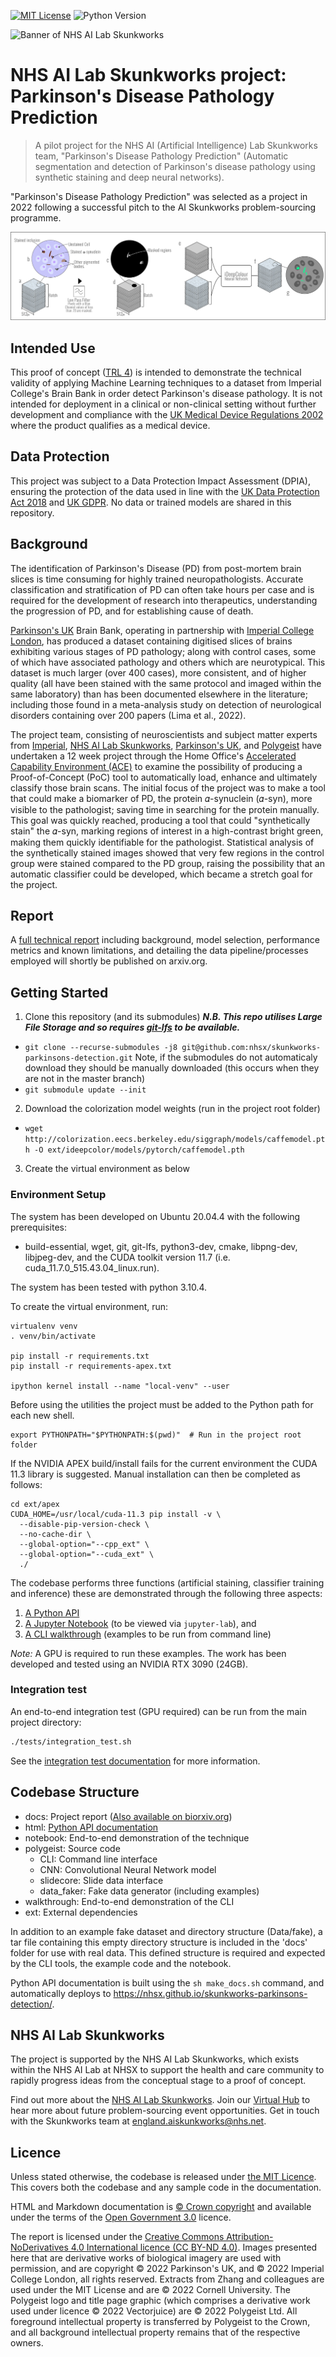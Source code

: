 [![MIT License](https://img.shields.io/badge/License-MIT-lightgray.svg)](LICENSE)
![Python Version](https://img.shields.io/badge/Python-3.10.4-blue.svg)
<!-- Add in additional badges as appropriate -->

![Banner of NHS AI Lab Skunkworks ](docs/banner.png)

# NHS AI Lab Skunkworks project: Parkinson's Disease Pathology Prediction

> A pilot project for the NHS AI (Artificial Intelligence) Lab Skunkworks team, "Parkinson's Disease Pathology Prediction" (Automatic segmentation and detection of Parkinson's disease pathology using synthetic staining and deep neural networks).

"Parkinson's Disease Pathology Prediction" was selected as a project in 2022 following a successful pitch to the AI Skunkworks problem-sourcing programme.

![Image of model segmentation approach](docs/segmentation.png)

## Intended Use

This proof of concept ([TRL 4](https://en.wikipedia.org/wiki/Technology_readiness_level)) is intended to demonstrate the technical validity of applying Machine Learning techniques to a dataset from Imperial College's Brain Bank in order detect Parkinson's disease pathology. It is not intended for deployment in a clinical or non-clinical setting without further development and compliance with the [UK Medical Device Regulations 2002](https://www.legislation.gov.uk/uksi/2002/618/contents/made) where the product qualifies as a medical device.

## Data Protection

This project was subject to a Data Protection Impact Assessment (DPIA), ensuring the protection of the data used in line with the [UK Data Protection Act 2018](https://www.legislation.gov.uk/ukpga/2018/12/contents/enacted) and [UK GDPR](https://ico.org.uk/for-organisations/dp-at-the-end-of-the-transition-period/data-protection-and-the-eu-in-detail/the-uk-gdpr/). No data or trained models are shared in this repository.

## Background

The identification of Parkinson's Disease (PD) from post-mortem brain slices is time consuming for highly trained neuropathologists. Accurate classification and stratification of PD can often take hours per case and is required for the development of research into therapeutics, understanding the progression of PD, and for establishing cause of death.

[Parkinson's UK](https://www.parkinsons.org.uk/) Brain Bank, operating in partnership with [Imperial College London](https://www.imperial.ac.uk/), has produced a dataset containing digitised slices of brains exhibiting various stages of PD pathology; along with control cases, some of which have associated pathology and others which are neurotypical. This dataset is much larger (over 400 cases), more consistent, and of higher quality (all have been stained with the same protocol and imaged within the same laboratory) than has been documented elsewhere in the literature; including those found in a meta-analysis study on detection of neurological disorders containing over 200 papers (Lima et al., 2022).

The project team, consisting of neuroscientists and subject matter experts from [Imperial](https://www.imperial.ac.uk/), [NHS AI Lab Skunkworks](https://transform.england.nhs.uk/ai-lab/), [Parkinson's UK](https://www.parkinsons.org.uk/), and [Polygeist](https://polygei.st) have undertaken a 12 week project through the Home Office's [Accelerated Capability Environment (ACE)](https://www.gov.uk/government/groups/accelerated-capability-environment-ace) to examine the possibility of producing a Proof-of-Concept (PoC) tool to automatically load, enhance and ultimately classify those brain scans. The initial focus of the project was to make a tool that could make a biomarker of PD, the protein 𝛼-synuclein (𝛼-syn), more visible to the pathologist; saving time in searching for the protein manually. This goal was quickly reached, producing a tool that could "synthetically stain" the 𝛼-syn, marking regions of interest in a high-contrast bright green, making them quickly identifiable for the pathologist. Statistical analysis of the synthetically stained images showed that very few regions in the control group were stained compared to the PD group, raising the possibility that an automatic classifier could be developed, which became a stretch goal for the project.

## Report

A [full technical report](https://www.biorxiv.org/content/10.1101/2022.08.30.505459v1) including background, model selection, performance metrics and known limitations, and detailing the data pipeline/processes employed will shortly be published on arxiv.org.

## Getting Started

1. Clone this repository (and its submodules) ***N.B. This repo utilises Large File Storage and so requires [git-lfs](https://git-lfs.github.com/) to be available.***
- ```git clone --recurse-submodules -j8 git@github.com:nhsx/skunkworks-parkinsons-detection.git```
Note, if the submodules do not automaticaly download they should be manually downloaded
(this occurs when they are not in the master branch)
- ```git submodule update --init```
2. Download the colorization model weights (run in the project root folder)
- ```wget http://colorization.eecs.berkeley.edu/siggraph/models/caffemodel.pth -O ext/ideepcolor/models/pytorch/caffemodel.pth```
3. Create the virtual environment as below

### Environment Setup

The system has been developed on Ubuntu 20.04.4 with the following prerequisites:
- build-essential, wget, git, git-lfs, python3-dev, cmake, libpng-dev, libjpeg-dev, and the CUDA toolkit version 11.7 (i.e. cuda_11.7.0_515.43.04_linux.run).

The system has been tested with python 3.10.4.

To create the virtual environment, run:
```shell
virtualenv venv
. venv/bin/activate

pip install -r requirements.txt
pip install -r requirements-apex.txt

ipython kernel install --name "local-venv" --user
```
Before using the utilities the project must be added to the Python path for each new shell.
```shell
export PYTHONPATH="$PYTHONPATH:$(pwd)"  # Run in the project root folder
```
If the NVIDIA APEX build/install fails for the current environment the CUDA 11.3 library is suggested. Manual installation can then be completed as follows:
```shell
cd ext/apex
CUDA_HOME=/usr/local/cuda-11.3 pip install -v \
  --disable-pip-version-check \
  --no-cache-dir \
  --global-option="--cpp_ext" \
  --global-option="--cuda_ext" \
  ./
```
The codebase performs three functions (artificial staining, classifier training and inference) these are demonstrated through the following three aspects:
1. [A Python API](https://nhsx.github.io/skunkworks-parkinsons-detection/)
2. [A Jupyter Notebook](notebook/stain_and_train_for_DMNoV.ipynb) (to be viewed via ```jupyter-lab```), and
3. [A CLI walkthrough](walkthrough/README.md) (examples to be run from command line)

*Note:* A GPU is required to run these examples. The work has been developed and tested using an NVIDIA RTX 3090 (24GB).

### Integration test

An end-to-end integration test (GPU required) can be run from the main project directory:

```bash
./tests/integration_test.sh
```

See the [integration test documentation](tests/) for more information.

## Codebase Structure

- docs: Project report ([Also available on biorxiv.org](https://www.biorxiv.org/content/10.1101/2022.08.30.505459v1))
- html: [Python API documentation](https://nhsx.github.io/skunkworks-parkinsons-detection/)
- notebook: End-to-end demonstration of the technique
- polygeist: Source code
  - CLI: Command line interface
  - CNN: Convolutional Neural Network model
  - slidecore: Slide data interface
  - data_faker: Fake data generator (including examples)
- walkthrough: End-to-end demonstration of the CLI
- ext: External dependencies

In addition to an example fake dataset and directory structure (Data/fake), a tar file containing this empty directory structure is included in the 'docs' folder for use with real data. This defined structure is required and expected by the CLI tools, the example code and the notebook.

Python API documentation is built using the `sh make_docs.sh` command, and automatically deploys to https://nhsx.github.io/skunkworks-parkinsons-detection/.

## NHS AI Lab Skunkworks
The project is supported by the NHS AI Lab Skunkworks, which exists within the NHS AI Lab at NHSX to support the health and care community to rapidly progress ideas from the conceptual stage to a proof of concept.

Find out more about the [NHS AI Lab Skunkworks](https://www.nhsx.nhs.uk/ai-lab/ai-lab-programmes/skunkworks/).
Join our [Virtual Hub](https://future.nhs.uk/connect.ti/system/text/register) to hear more about future problem-sourcing event opportunities.
Get in touch with the Skunkworks team at [england.aiskunkworks@nhs.net](england.aiskunkworks@nhs.net).

## Licence

Unless stated otherwise, the codebase is released under [the MIT Licence][mit].
This covers both the codebase and any sample code in the documentation.

HTML and Markdown documentation is [© Crown copyright][copyright] and available under the terms
of the [Open Government 3.0][ogl] licence.

The report is licensed under the [Creative Commons Attribution-NoDerivatives 4.0 International licence (CC BY-ND 4.0)][CC-BY-ND4].
Images presented here that are derivative works of biological imagery are used with permission, and are copyright © 2022 Parkinson's UK, and © 2022 Imperial College London, all rights reserved.
Extracts from Zhang and colleagues are used under the MIT License and are © 2022 Cornell University.
The Polygeist logo and title page graphic (which comprises a derivative work used under licence © 2022 Vectorjuice) are © 2022 Polygeist Ltd.
All foreground intellectual property is transferred by Polygeist to the Crown, and all background intellectual property remains that of the respective owners.


[mit]: LICENCE
[copyright]: http://www.nationalarchives.gov.uk/information-management/re-using-public-sector-information/uk-government-licensing-framework/crown-copyright/
[ogl]: http://www.nationalarchives.gov.uk/doc/open-government-licence/version/3/
[CC-BY-ND4]: https://creativecommons.org/licenses/by-nd/4.0/legalcode
